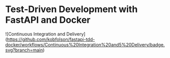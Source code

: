# Test-Driven Development with FastAPI and Docker

![Continuous Integration and Delivery] (https://github.com/kobfolson/fastapi-tdd-docker/workflows/Continuous%20Integration%20and5%20Delivery/badge.svg?branch=main)